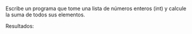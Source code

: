 Escribe un programa que tome una lista de números enteros (int) 
y calcule la suma de todos sus elementos.

Resultados: 
